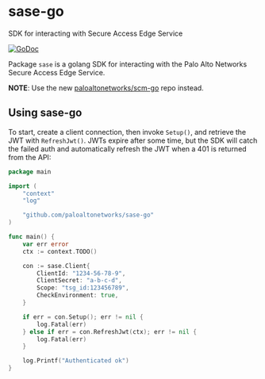 # sase-go
SDK for interacting with Secure Access Edge Service

[![GoDoc](https://godoc.org/github.com/PaloAltoNetworks/sase-go?status.svg)](https://godoc.org/github.com/PaloAltoNetworks/sase-go)

Package `sase` is a golang SDK for interacting with the Palo Alto Networks Secure Access Edge Service.

**NOTE**: Use the new [paloaltonetworks/scm-go](https://github.com/paloaltonetworks/scm-go) repo instead.

## Using sase-go

To start, create a client connection, then invoke `Setup()`, and retrieve the JWT with `RefreshJwt()`.  JWTs expire after some time, but the SDK will catch the failed auth and automatically refresh the JWT when a 401 is returned from the API:

```go
package main

import (
    "context"
    "log"

    "github.com/paloaltonetworks/sase-go"
)

func main() {
    var err error
    ctx := context.TODO()

    con := sase.Client{
        ClientId: "1234-56-78-9",
        ClientSecret: "a-b-c-d",
        Scope: "tsg_id:123456789",
        CheckEnvironment: true,
    }

    if err = con.Setup(); err != nil {
        log.Fatal(err)
    } else if err = con.RefreshJwt(ctx); err != nil {
        log.Fatal(err)
    }

    log.Printf("Authenticated ok")
}
```
